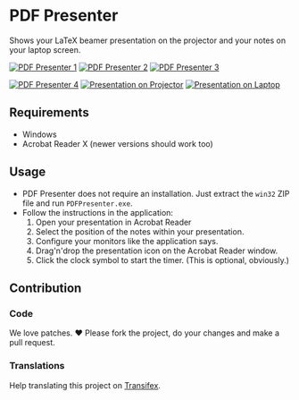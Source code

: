# PDF Presenter

Shows your LaTeX beamer presentation on the projector and your notes on your laptop screen.

[![PDF Presenter 1](https://cloud.githubusercontent.com/assets/3797324/13062013/dc316018-d43b-11e5-9968-05b6205183ef.png)](https://cloud.githubusercontent.com/assets/3797324/13062009/d97e8300-d43b-11e5-9328-373b07dfd30d.png)
[![PDF Presenter 2](https://cloud.githubusercontent.com/assets/3797324/13062019/e7dd0e08-d43b-11e5-8b7d-4ccf97f8a598.png)](https://cloud.githubusercontent.com/assets/3797324/13062018/e5da91ac-d43b-11e5-9aef-1bd6155aae29.png)
[![PDF Presenter 3](https://cloud.githubusercontent.com/assets/3797324/13062023/ec1825b6-d43b-11e5-8077-9b43fcafc7b6.png)](https://cloud.githubusercontent.com/assets/3797324/13062022/ea6a4820-d43b-11e5-9d71-408950cf02e5.png)

[![PDF Presenter 4](https://cloud.githubusercontent.com/assets/3797324/13062025/ef8c212a-d43b-11e5-8956-64c31e69df53.png)](https://cloud.githubusercontent.com/assets/3797324/13062024/edfaab60-d43b-11e5-864b-38e3ee61944f.png)
[![Presentation on Projector](https://cloud.githubusercontent.com/assets/3797324/13062031/f684593e-d43b-11e5-89c2-fb96546de3d4.png)](https://cloud.githubusercontent.com/assets/3797324/13062026/f239ab9a-d43b-11e5-83a4-1ed092ffe315.png)
[![Presentation on Laptop](https://cloud.githubusercontent.com/assets/3797324/13062034/faa09078-d43b-11e5-91f0-7731bfba68d8.png)](https://cloud.githubusercontent.com/assets/3797324/13062033/f8d19b5c-d43b-11e5-90eb-ae20bbf1b936.png)

## Requirements
- Windows
- Acrobat Reader X (newer versions should work too)

## Usage
- PDF Presenter does not require an installation. Just extract the `win32` ZIP file and run `PDFPresenter.exe`.
- Follow the instructions in the application:
  1. Open your presentation in Acrobat Reader
  2. Select the position of the notes within your presentation.
  3. Configure your monitors like the application says.
  4. Drag'n'drop the presentation icon on the Acrobat Reader window.
  5. Click the clock symbol to start the timer. (This is optional, obviously.)

## Contribution

### Code
We love patches. :heart: Please fork the project, do your changes and make a
pull request.

### Translations
Help translating this project on [Transifex](https://www.transifex.com/projects/p/pdfpresenter/).

